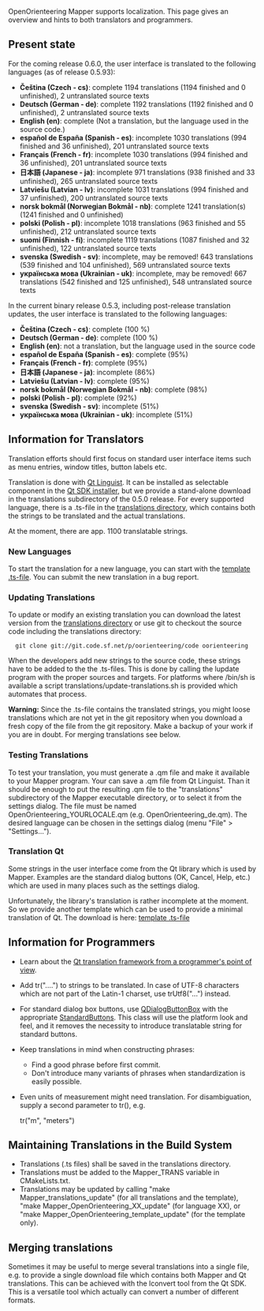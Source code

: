 OpenOrienteering Mapper supports localization. This page gives an overview and hints to both translators and programmers. 


## Present state

For the coming release 0.6.0, the user interface is translated to the following languages (as of release 0.5.93):

  * **Čeština (Czech - cs)**: complete
    1194 translations (1194 finished and 0 unfinished), 2 untranslated source texts
  * **Deutsch (German - de)**: complete
    1192 translations (1192 finished and 0 unfinished), 2 untranslated source texts 
  * **English (en)**: complete
    (Not a translation, but the language used in the source code.)
  * **español de España (Spanish - es)**: incomplete
    1030 translations (994 finished and 36 unfinished), 201 untranslated source texts
  * **Français (French - fr)**: incomplete
    1030 translations (994 finished and 36 unfinished), 201 untranslated source texts 
  * **日本語 (Japanese - ja)**: incomplete
    971 translations (938 finished and 33 unfinished), 265 untranslated source texts
  * **Latviešu (Latvian - lv)**: incomplete
    1031 translations (994 finished and 37 unfinished), 200 untranslated source texts
  * **norsk bokmål (Norwegian Bokmål - nb)**: complete
    1241 translation(s) (1241 finished and 0 unfinished) 
  * **polski (Polish - pl)**: incomplete
    1018 translations (963 finished and 55 unfinished), 212 untranslated source texts
  * **suomi (Finnish - fi)**: incomplete
    1119 translations (1087 finished and 32 unfinished), 122 untranslated source texts
  * **svenska (Swedish - sv)**: incomplete, may be removed!
    643 translations (539 finished and 104 unfinished), 569 untranslated source texts
  * **українська мова (Ukrainian - uk)**: incomplete, may be removed!
    667 translations (542 finished and 125 unfinished), 548 untranslated source texts



In the current binary release 0.5.3, including post-release translation updates, the user interface is translated to the following languages: 

  * **Čeština (Czech - cs)**: complete (100 %) 
  * **Deutsch (German - de)**: complete (100 %) 
  * **English (en)**: not a translation, but the language used in the source code 
  * **español de España (Spanish - es)**: complete (95%) 
  * **Français (French - fr)**: complete (95%) 
  * **日本語 (Japanese - ja)**: incomplete (86%) 
  * **Latviešu (Latvian - lv)**: complete (95%) 
  * **norsk bokmål (Norwegian Bokmål - nb)**: complete (98%) 
  * **polski (Polish - pl)**: complete (92%) 
  * **svenska (Swedish - sv)**: incomplete (51%) 
  * **українська мова (Ukrainian - uk)**: incomplete (51%) 

## Information for Translators

Translation efforts should first focus on standard user interface items such as menu entries, window titles, button labels etc. 

Translation is done with [Qt Linguist](http://qt-project.org/doc/qt-5.0/qtlinguist/linguist-translators.html). It can be installed as selectable component in the [Qt SDK installer](http://qt-project.org/downloads), but we provide a stand-alone download in the translations subdirectory of the 0.5.0 release. For every supported language, there is a .ts-file in the [translations directory](https://sourceforge.net/p/oorienteering/code/ci/master/tree/translations/), which contains both the strings to be translated and the actual translations. 

At the moment, there are app. 1100 translatable strings. 

### New Languages

To start the translation for a new language, you can start with the [template .ts-file](https://sourceforge.net/p/oorienteering/code/ci/master/tree/translations/OpenOrienteering_template.ts?format=raw). You can submit the new translation in a bug report. 

### Updating Translations

To update or modify an existing translation you can download the latest version from the [translations directory](https://sourceforge.net/p/oorienteering/code/ci/master/tree/translations/) or use git to checkout the source code including the translations directory: 
    
      git clone git://git.code.sf.net/p/oorienteering/code oorienteering
    

When the developers add new strings to the source code, these strings have to be added to the the .ts-files. This is done by calling the lupdate program with the proper sources and targets. For platforms where /bin/sh is available a script translations/update-translations.sh is provided which automates that process. 

**Warning:** Since the .ts-file contains the translated strings, you might loose translations which are not yet in the git repository when you download a fresh copy of the file from the git repository. Make a backup of your work if you are in doubt. For merging translations see below. 

### Testing Translations

To test your translation, you must generate a .qm file and make it available to your Mapper program. Your can save a .qm file from Qt Linguist. Than it should be enough to put the resulting .qm file to the "translations" subdirectory of the Mapper executable directory, or to select it from the settings dialog. The file must be named OpenOrienteering_YOURLOCALE.qm (e.g. OpenOrienteering_de.qm). The desired language can be chosen in the settings dialog (menu "File" &gt; "Settings..."). 

### Translation Qt

Some strings in the user interface come from the Qt library which is used by Mapper. Examples are the standard dialog buttons (OK, Cancel, Help, etc.) which are used in many places such as the settings dialog. 

Unfortunately, the library's translation is rather incomplete at the moment. So we provide another template which can be used to provide a minimal translation of Qt. The download is here: [template .ts-file](https://sourceforge.net/p/oorienteering/code/ci/master/tree/translations/qt_template.ts?format=raw)

  


## Information for Programmers

  * Learn about the [Qt translation framework from a programmer's point of view](http://qt-project.org/doc/qt-5.0/qtlinguist/linguist-programmers.html). 
  * Add tr("....") to strings to be translated. In case of UTF-8 characters which are not part of the Latin-1 charset, use trUtf8("...") instead. 
  * For standard dialog box buttons, use [QDialogButtonBox](http://qt-project.org/doc/qt-5.0/qtwidgets/qdialogbuttonbox.html) with the appropriate [StandardButtons](http://qt-project.org/doc/qt-5.0/qtwidgets/qdialogbuttonbox.html#StandardButton-enum). This class will use the platform look and feel, and it removes the necessity to introduce translatable string for standard buttons. 
  * Keep translations in mind when constructing phrases: 
    * Find a good phrase before first commit. 
    * Don't introduce many variants of phrases when standardization is easily possible. 
  * Even units of measurement might need translation. For disambiguation, supply a second parameter to tr(), e.g. 
    
      tr("m", "meters")
    

## Maintaining Translations in the Build System

  * Translations (.ts files) shall be saved in the translations directory. 
  * Translations must be added to the Mapper_TRANS variable in CMakeLists.txt. 
  * Translations may be updated by calling "make Mapper_translations_update" (for all translations and the template), "make Mapper_OpenOrienteering_XX_update" (for language XX), or "make Mapper_OpenOrienteering_template_update" (for the template only). 

  


## Merging translations

Sometimes it may be useful to merge several translations into a single file, e.g. to provide a single download file which contains both Mapper and Qt translations. This can be achieved with the lconvert tool from the Qt SDK. This is a versatile tool which actually can convert a number of different formats. 
